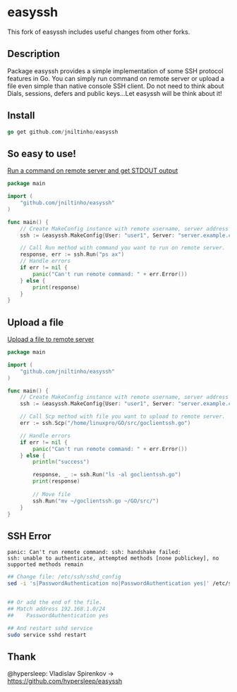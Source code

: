 # easyssh

This fork of easyssh includes useful changes from other forks.

## Description

Package easyssh provides a simple implementation of some SSH protocol features in Go.
You can simply run command on remote server or upload a file even simple than native console SSH client.
Do not need to think about Dials, sessions, defers and public keys...Let easyssh will be think about it!

## Install


```go
go get github.com/jniltinho/easyssh
```

## So easy to use!

[Run a command on remote server and get STDOUT output](example/run.go)

```go
package main

import (
	"github.com/jniltinho/easyssh"
)

func main() {
	// Create MakeConfig instance with remote username, server address and path to private key.
	ssh := &easyssh.MakeConfig{User: "user1", Server: "server.example.com", Password: "<user1password>"}

	// Call Run method with command you want to run on remote server.
	response, err := ssh.Run("ps ax")
	// Handle errors
	if err != nil {
		panic("Can't run remote command: " + err.Error())
	} else {
		print(response)
	}
}
```

## Upload a file
[Upload a file to remote server](example/scp.go)

```go
package main

import (
	"github.com/jniltinho/easyssh"
)

func main() {
	// Create MakeConfig instance with remote username, server address and path to private key.
	ssh := &easyssh.MakeConfig{User: "user1", Server: "server.example.com", Password: "<user1password>"}

	// Call Scp method with file you want to upload to remote server.
	err := ssh.Scp("/home/linuxpro/GO/src/goclientssh.go")

	// Handle errors
	if err != nil {
		panic("Can't run remote command: " + err.Error())
	} else {
		println("success")

		response, _ := ssh.Run("ls -al goclientssh.go")
		print(response)
		
		// Move file
		ssh.Run("mv ~/goclientssh.go ~/GO/src/")
	}
}
```


## SSH Error

```
panic: Can't run remote command: ssh: handshake failed: 
ssh: unable to authenticate, attempted methods [none publickey], no supported methods remain
```

```bash
## Change file: /etc/ssh/sshd_config
sed -i 's|PasswordAuthentication no|PasswordAuthentication yes|' /etc/ssh/sshd_config


## Or add the end of the file.
## Match address 192.168.1.0/24
##    PasswordAuthentication yes

## And restart sshd service
sudo service sshd restart
```



## Thank 

@hypersleep: Vladislav Spirenkov -> https://github.com/hypersleep/easyssh
